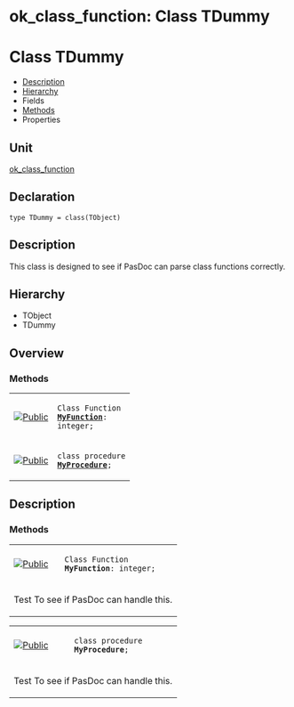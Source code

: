 # ok\_class\_function: Class TDummy


# Class TDummy
<span id="TDummy"/>

- [Description](#PasDoc-Description)
- [Hierarchy](#PasDoc-Hierarchy)
- Fields
- [Methods](#PasDoc-Methods)
- Properties

<span id="PasDoc-Description"/>

## Unit


[ok\_class\_function](ok_class_function.md)


## Declaration


```type TDummy = class(TObject)```


## Description
This class is designed to see if PasDoc can parse class functions correctly.

## Hierarchy


<span id="PasDoc-Hierarchy"/>

- TObject
- TDummy



## Overview

### Methods
<span id="PasDoc-Methods"/>


<table>
<tr>

<td>

<a href="legend.md"><img src="public.gif" alt="Public" title="Public"></img></a>
</td>

<td>

<code>Class Function <strong><a href="ok_class_function.TDummy.md#MyFunction">MyFunction</a></strong>: integer;</code>
</td>
</tr>
<tr>

<td>

<a href="legend.md"><img src="public.gif" alt="Public" title="Public"></img></a>
</td>

<td>

<code>class procedure <strong><a href="ok_class_function.TDummy.md#MyProcedure">MyProcedure</a></strong>;</code>
</td>
</tr>
</table>


## Description

### Methods

<table>
<tr>

<td>

<a href="legend.md"><img src="public.gif" alt="Public" title="Public"></img></a>
</td>

<td>

<span id="MyFunction"/><code>Class Function <strong>MyFunction</strong>: integer;</code>
</td>
</tr>
<tr><td colspan="2">

Test To see if PasDoc can handle this.

</td></tr>
</table>

<table>
<tr>

<td>

<a href="legend.md"><img src="public.gif" alt="Public" title="Public"></img></a>
</td>

<td>

<span id="MyProcedure"/><code>class procedure <strong>MyProcedure</strong>;</code>
</td>
</tr>
<tr><td colspan="2">

Test To see if PasDoc can handle this.

</td></tr>
</table>

